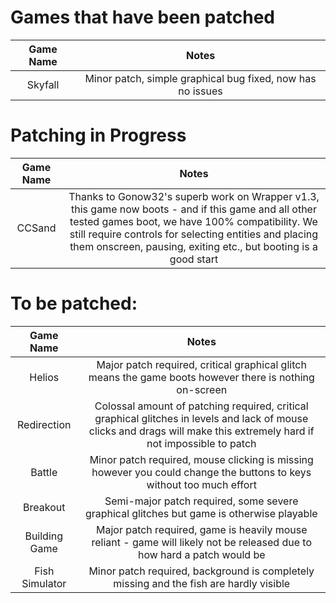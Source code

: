 # Games that have been patched

|Game Name|Notes|
|:-------:|:---------------------------------------:|
|Skyfall|Minor patch, simple graphical bug fixed, now has no issues|

# Patching in Progress

|Game Name|Notes|
|:-------:|:---------------------------------------:|
|CCSand|Thanks to Gonow32's superb work on Wrapper v1.3, this game now boots - and if this game and all other tested games boot, we have 100% compatibility. We still require controls for selecting entities and placing them onscreen, pausing, exiting etc., but booting is a good start|

# To be patched:

|Game Name|Notes|
|:-------:|:---------------------------------------:|
|Helios|Major patch required, critical graphical glitch means the game boots however there is nothing on-screen|
|Redirection|Colossal amount of patching required, critical graphical glitches in levels and lack of mouse clicks and drags will make this extremely hard if not impossible to patch|
|Battle|Minor patch required, mouse clicking is missing however you could change the buttons to keys without too much effort|
|Breakout|Semi-major patch required, some severe graphical glitches but game is otherwise playable|
|Building Game|Major patch required, game is heavily mouse reliant - game will likely not be released due to how hard a patch would be|
|Fish Simulator|Minor patch required, background is completely missing and the fish are hardly visible|
